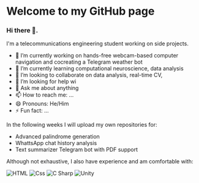 # Welcome to my GitHub page

### Hi there 👋.
I'm a telecommunications engineering student working on side projects.

- 🔭 I’m currently working on hands-free webcam-based computer navigation and cocreating a Telegram weather bot
- 🌱 I’m currently learning computational neuroscience, data analysis
- 👯 I’m looking to collaborate on data analysis, real-time CV, 
- 🤔 I’m looking for help wi
- 💬 Ask me about anything
- 📫 How to reach me: ...
- 😄 Pronouns: He/Him
- ⚡ Fun fact: ...


In the following weeks I will upload my own repositories for:
- Advanced palindrome generation
- WhattsApp chat history analysis
- Text summarizer Telegram bot with PDF support


Although not exhaustive, I also have experience and am comfortable with:
<p>
  <img alt="HTML" src="https://img.shields.io/badge/HTML-E34F26?logo=html5&logoColor=white&style=for-the-badge" />
  <img alt="Css" src="https://img.shields.io/badge/CSS-1572B6?logo=css3&logoColor=white&style=for-the-badge" />
  <img alt="C Sharp" src="https://img.shields.io/badge/C%23-239120?logo=c-sharp&logoColor=white&style=for-the-badge" />
  <img alt="Unity" src="https://img.shields.io/badge/Unity-000000?logo=unity&logoColor=white&style=for-the-badge" />
</p>
